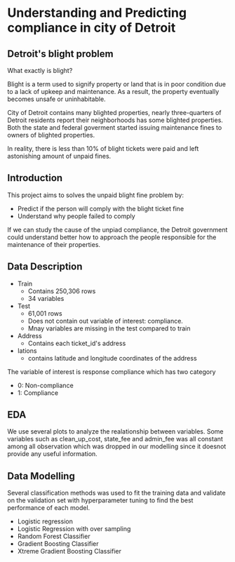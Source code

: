 # Understanding and Predicting compliance in city of Detroit

## Detroit's blight problem

What exactly is blight?

Blight is a term used to signify property or land that is in poor condition due to a lack of upkeep and maintenance. As a result, the property eventually becomes unsafe or uninhabitable.

City of Detroit contains many blighted properties, nearly three-quarters of Detroit residents report their neighborhoods has some blighted properties. Both the state and federal goverment started issuing maintenance fines to owners of blighted properties. 

In reality, there is less than 10% of blight tickets were paid and left astonishing amount of unpaid fines.

##  Introduction

This project aims to solves the unpaid blight fine problem by:

- Predict if the person will comply with the blight ticket fine
- Understand why people failed to comply

If we can study the cause of the unpiad compliance, the Detroit government could understand better how to approach the people responsible for the maintenance of their properties.

## Data Description

- Train 
  - Contains 250,306 rows
  - 34 variables
- Test 
  - 61,001 rows
  - Does not contain out variable of interest: compliance. 
  - Mnay variables are missing in the test compared to train
- Address 
  - Contains each ticket_id's address
- lations
  - contains latitude and longitude coordinates of the address
  
The variable of interest is response compliance which has two category
* 0: Non-compliance
* 1: Compliance

## EDA

We use several plots to analyze the realationship between variables. Some variables such as clean_up_cost, state_fee and admin_fee was all constant among all observation which was dropped in our modelling since it doesnot provide any useful information.

## Data Modelling

Several classification methods was used to fit the training data and validate on the validation set with hyperparameter tuning to find the best performance of each model.
* Logistic regression
* Logistic Regression with over sampling
* Random Forest Classifier
* Gradient Boosting Classifier
* Xtreme Gradient Boosting Classifier
